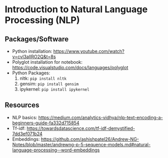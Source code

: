 # Introduction to Natural Language Processing (NLP)

## Packages/Software

- Python installation: https://www.youtube.com/watch?v=cvl3allRO2Q&t=8s
- Polyglot installation for notebook: https://code.visualstudio.com/docs/languages/polyglot
- Python Packages:
    1. nltk: `pip install nltk`
    2. gensim: `pip install gensim`
    3. ipykernel: `pip install ipykernel`

## Resources

- NLP basics: https://medium.com/analytics-vidhya/nlp-text-encoding-a-beginners-guide-fa332d715854
- Tf-idf: https://towardsdatascience.com/tf-idf-demystified-7dd3ef071b24
- Embeddings: https://github.com/ashishpatel26/Andrew-NG-Notes/blob/master/andrewng-p-5-sequence-models.md#natural-language-processing--word-embeddings
